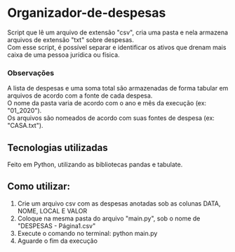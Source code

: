 # Organizador-de-despesas

Script que lê um arquivo de extensão "csv", cria uma pasta e nela armazena arquivos de extensão "txt" sobre despesas.  
Com esse script, é possível separar e identificar os ativos que drenam mais caixa de uma pessoa jurídica ou física.

### Observações
A lista de despesas e uma soma total são armazenadas de forma tabular em arquivos de acordo com a fonte de cada despesa.  
O nome da pasta varia de acordo com o ano e mês da execução (ex: "01_2020").  
Os arquivos são nomeados de acordo com suas fontes de despesa (ex: "CASA.txt").  

## Tecnologias utilizadas
Feito em Python, utilizando as bibliotecas pandas e tabulate.  

## Como utilizar: 
1. Crie um arquivo csv com as despesas anotadas sob as colunas DATA, NOME, LOCAL E VALOR  
2. Coloque na mesma pasta do arquivo "main.py", sob o nome de "DESPESAS - Página1.csv"  
3. Execute o comando no terminal: python main.py  
4. Aguarde o fim da execução  
